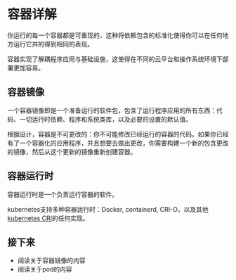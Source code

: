 # 容器详解

你运行的每一个容器都是可重现的，这种将依赖包含的标准化使得你可以在任何地方运行它并的得到相同的表现。

容器实现了解耦程序应用与基础设施，这使得在不同的云平台和操作系统环境下部署更加容易。

## 容器镜像

一个容器镜像即是一个准备运行的软件包，包含了运行程序应用的所有东西：代码、一切运行时依赖、程序和系统类库，以及必要的设置的默认值。

根据设计，容器是不可更改的：你不可能修改已经运行的容器的代码。如果你已经有了一个容器化的应用程序，并且想要去做出更改，你需要构建一个新的包含更改的镜像，然后从这个更新的镜像重新创建容器。

## 容器运行时

容器运行时是一个负责运行容器的软件。

kubernetes支持多种容器运行时：Docker, containerd, CRI-O，以及其他[kubernetes CRI](https://github.com/kubernetes/community/blob/master/contributors/devel/sig-node/container-runtime-interface.md)的任何实现。

## 接下来

* 阅读关于容器镜像的内容
* 阅读关于pod的内容
